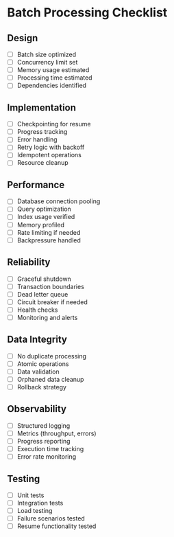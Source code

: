 # Batch Processing Checklist

## Design

- [ ] Batch size optimized
- [ ] Concurrency limit set
- [ ] Memory usage estimated
- [ ] Processing time estimated
- [ ] Dependencies identified

## Implementation

- [ ] Checkpointing for resume
- [ ] Progress tracking
- [ ] Error handling
- [ ] Retry logic with backoff
- [ ] Idempotent operations
- [ ] Resource cleanup

## Performance

- [ ] Database connection pooling
- [ ] Query optimization
- [ ] Index usage verified
- [ ] Memory profiled
- [ ] Rate limiting if needed
- [ ] Backpressure handled

## Reliability

- [ ] Graceful shutdown
- [ ] Transaction boundaries
- [ ] Dead letter queue
- [ ] Circuit breaker if needed
- [ ] Health checks
- [ ] Monitoring and alerts

## Data Integrity

- [ ] No duplicate processing
- [ ] Atomic operations
- [ ] Data validation
- [ ] Orphaned data cleanup
- [ ] Rollback strategy

## Observability

- [ ] Structured logging
- [ ] Metrics (throughput, errors)
- [ ] Progress reporting
- [ ] Execution time tracking
- [ ] Error rate monitoring

## Testing

- [ ] Unit tests
- [ ] Integration tests
- [ ] Load testing
- [ ] Failure scenarios tested
- [ ] Resume functionality tested
